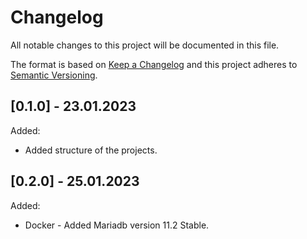 # Changelog
All notable changes to this project will be documented in this file.

The format is based on [Keep a Changelog](http://keepachangelog.com/en/1.0.0/)
and this project adheres to [Semantic Versioning](http://semver.org/spec/v2.0.0.html).

## [0.1.0] - 23.01.2023

Added:
- Added structure of the projects.

## [0.2.0] - 25.01.2023

Added:
- Docker - Added Mariadb version 11.2 Stable.
